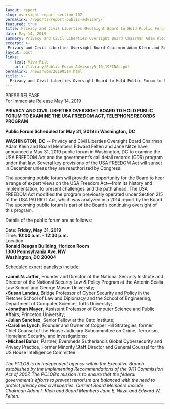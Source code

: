 ```yaml
---
layout: report
slug: oversight-report-section-702
permalink: /reports/report-public-advisory/
featured: true
title: Privacy and Civil Liberties Oversight Board to Hold Public Forum to Examine the USA Freedom Act, Telephone Records Program 
date: May 14, 2019
summary: Privacy and Civil Liberties Oversight Board Chairman Adam Klein and Board Members Edward Felten and Jane Nitze have announced a May 31, 2019 public forum in Washington, DC to examine the USA FREEDOM Act and the government’s call detail records (CDR) program under that law.   Several key provisions of the USA FREEDOM Act will sunset in December unless they are reauthorized by Congress.  
excerpt: >-
 Privacy and Civil Liberties Oversight Board Chairman Adam Klein and Board Members Edward Felten and Jane Nitze have announced a May 31, 2019 public forum in Washington, DC to examine the USA FREEDOM Act and the government’s call detail records (CDR) program under that law.   Several key provisions of the USA FREEDOM Act will sunset in December unless they are reauthorized by Congress.  
layout: post
links:
  - text: View File
    url: /library/Public Forum Advisory5_10_19FINAL.pdf
permalink: /newsroom/20190514.html
title: >-
  Privacy and Civil Liberties Oversight Board to Hold Public Forum to Examine the USA Freedom Act, Telephone Records Program 
---
```

PRESS RELEASE  
For Immediate Release
May 14, 2019

**PRIVACY AND CIVIL LIBERTIES OVERSIGHT BOARD TO HOLD PUBLIC FORUM TO EXAMINE THE USA FREEDOM ACT, TELEPHONE RECORDS PROGRAM**  

****Public Forum Scheduled for May 31, 2019 in Washington, DC****
 
**WASHINGTON, DC** --  Privacy and Civil Liberties Oversight Board Chairman Adam Klein and Board Members Edward Felten and Jane Nitze have announced a May 31, 2019 public forum in Washington, DC to examine the USA FREEDOM Act and the government’s call detail records (CDR) program under that law.   Several key provisions of the USA FREEDOM Act will sunset in December unless they are reauthorized by Congress.  

The upcoming public forum will provide an opportunity for the Board to hear a range of expert views on the USA Freedom Act—from its history and implementation, to present challenges and the path ahead.  The USA FREEDOM Act modified the program previously operated under Section 215 of the USA PATRIOT Act, which was analyzed in a 2014 report by the Board.  The upcoming public forum is part of the Board’s continuing oversight of this program.

Details of the public forum are as follows:  

Date: **Friday, May 31, 2019**  
Time: **10:00 a.m. - 12:30 p.m.**  
Location:  
**Ronald Reagan Building, Horizon Room  
1300 Pennsylvania Ave. NW  
Washington, DC 20004**


Scheduled expert panelists include:

•**Jamil N. Jaffer**, Founder and Director of the National Security Institute and Director of the National Security Law & Policy Program at the Antonin Scalia Law School and George Mason University;  
•**Susan Landau**, Bridge Professor of Cyber Security and Policy in the Fletcher School of Law and Diplomacy and the School of Engineering, Department of Computer Science, Tufts University;  
•**Jonathan Mayer**, Assistant Professor of Computer Science and Public Affairs, Princeton University;  
•**Julian Sanchez**, Senior Fellow at the Cato Institute;  
•**Caroline Lynch**, Founder and Owner of Copper Hill Strategies, former Chief Counsel of the House Judiciary Subcommittee on Crime, Terrorism, Homeland Security, and Investigations;  
•**Michael Bahar**, Partner, Eversheds Sutherland’s Global Cybersecurity and Privacy Practice, Former Minority Staff Director and General Counsel for the US House Intelligence Committee.  


####


*The PCLOB is an independent agency within the Executive Branch established by the Implementing Recommendations of the 9/11 Commission Act of 2007.  The PCLOB’s mission is to ensure that the federal government’s efforts to prevent terrorism are balanced with the need to protect privacy and civil liberties.  Current Board Members include Chairman Adam I. Klein and Board Members Jane E. Nitze and Edward W. Felten.*

---
